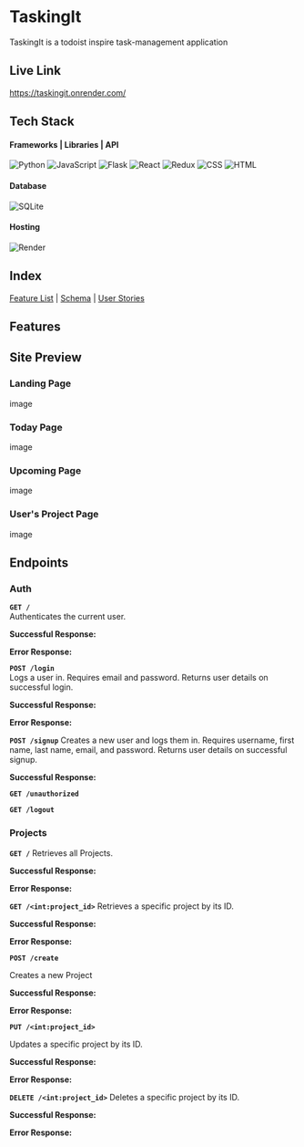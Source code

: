 # TaskingIt

TaskingIt is a todoist inspire task-management application

## Live Link

https://taskingit.onrender.com/

## Tech Stack

#### Frameworks | Libraries | API

![Python](https://img.shields.io/badge/Python-3776AB?style=for-the-badge&logo=python&logoColor=white)
![JavaScript](https://img.shields.io/badge/JavaScript-F7DF1E?style=for-the-badge&logo=javascript&logoColor=black)
![Flask](https://img.shields.io/badge/Flask-black?style=for-the-badge&logo=flask)
![React](https://img.shields.io/badge/React-20232A?style=for-the-badge&logo=react&logoColor=61DAFB)
![Redux](https://img.shields.io/badge/Redux-764ABC?style=for-the-badge&logo=redux&logoColor=white)
![CSS](https://img.shields.io/badge/CSS-1572B6?style=for-the-badge&logo=css3&logoColor=white)
![HTML](https://img.shields.io/badge/HTML-E34F26?style=for-the-badge&logo=html5&logoColor=white)

#### Database

![SQLite](https://img.shields.io/badge/SQLite-003B57?style=for-the-badge&logo=sqlite&logoColor=white)

#### Hosting

![Render](https://img.shields.io/badge/Render-46E3B7?style=for-the-badge&logo=render&logoColor=white)

## Index

[Feature List](https://github.com/nbmagallanes/TaskingIt/wiki/MVP's-Feature-List) |
[Schema](https://github.com/nbmagallanes/TaskingIt/wiki/TaskingIt-Schema) |
[User Stories](https://github.com/nbmagallanes/TaskingIt/wiki/TaskingIt-Schema)

## Features

## Site Preview

### Landing Page

image

### Today Page

image

### Upcoming Page

image

### User's Project Page

image

## Endpoints

### Auth

**`GET /`**  
 Authenticates the current user.

**Successful Response:**

**Error Response:**  

**`POST /login`**  
Logs a user in. Requires email and password. Returns user details on successful login.

**Successful Response:**

**Error Response:**  

**`POST /signup`**
Creates a new user and logs them in. Requires username, first name, last name, email, and password. Returns user details on successful signup.

**Successful Response:**

**`GET /unauthorized`**

**`GET /logout`**

### Projects

**`GET /`**
Retrieves all Projects.

**Successful Response:**

**Error Response:**

**`GET /<int:project_id>`**
Retrieves a specific project by its ID.

**Successful Response:**

**Error Response:**

**`POST /create`**

Creates a new Project

**Successful Response:**

**Error Response:**

**`PUT /<int:project_id>`**

Updates a specific project by its ID.

**Successful Response:**

**Error Response:**

**`DELETE /<int:project_id>`**
Deletes a specific project by its ID.

**Successful Response:**

**Error Response:**
